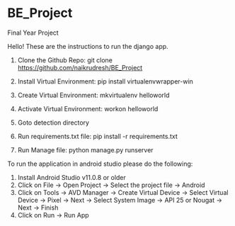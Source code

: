 # BE_Project
Final Year Project


Hello! These are the instructions to run the django app.


1) Clone the Github Repo:
	git clone https://github.com/naikrudresh/BE_Project

2) Install Virtual Environment:
	pip install virtualenvwrapper-win

3) Create Virtual Environment:
	mkvirtualenv helloworld
	
4) Activate Virtual Environment:
	workon helloworld

5) Goto detection directory
	
6) Run requirements.txt file:
	pip install -r requirements.txt

7) Run Manage file:
	python manage.py runserver
	
	
	
	
To run the application in android studio please do the following:

1) Install Android Studio v11.0.8 or older 
2) Click on File -> Open Project -> Select the project file -> Android
3) Click on Tools -> AVD Manager -> Create Virtual Device -> Select Virtual Device -> Pixel -> Next -> Select System Image -> API 25 or Nougat -> Next -> Finish
4) Click on Run -> Run App 
